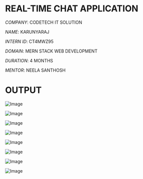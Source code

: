 # REAL-TIME CHAT APPLICATION

*COMPANY*: CODETECH IT SOLUTION

*NAME*: KARUNYARAJ

*INTERN ID*: CT4MWZ95

*DOMAIN*: MERN STACK WEB DEVELOPMENT

*DURATION*: 4 MONTHS

*MENTOR*: NEELA SANTHOSH

# OUTPUT

![Image](https://github.com/user-attachments/assets/0b16276f-4ee2-485c-9123-0a080da3a373)

![Image](https://github.com/user-attachments/assets/233f51e6-1769-463b-b505-5df67c5db678)

![Image](https://github.com/user-attachments/assets/68a237e4-ae1e-4b69-9283-94825404b580)

![Image](https://github.com/user-attachments/assets/e9554b8e-5abd-44ec-93c5-b8f235162c1e)

![Image](https://github.com/user-attachments/assets/62df65f4-76c1-4dc8-b64e-43eafa4f6c4b)

![Image](https://github.com/user-attachments/assets/ced0f15c-521e-47aa-afcd-c07b90945f9b)

![Image](https://github.com/user-attachments/assets/a396fbfe-c845-459c-a6ac-1a43743cd929)

![Image](https://github.com/user-attachments/assets/48ea0ff8-2e95-4fdb-b51d-8cc9d8c8a6c8)
